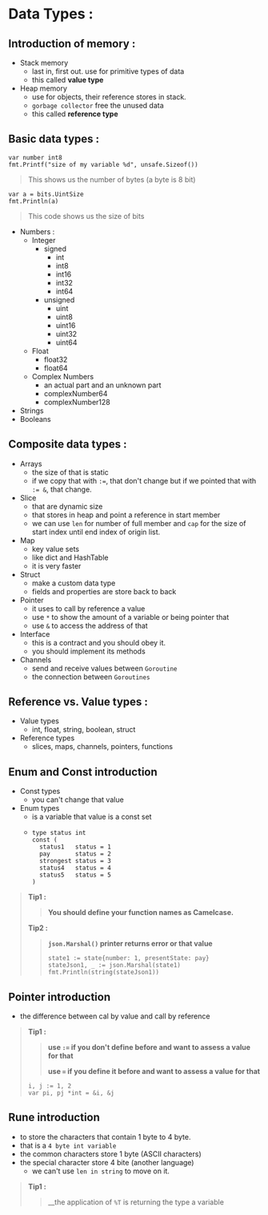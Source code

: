 # Data Types :
## Introduction of memory :
- Stack memory 
  - last in, first out. use for primitive types of data
  - this called __value type__
- Heap memory 
  - use for objects, their reference stores in stack.
  - `gorbage collector` free the unused data
  - this called __reference type__

## Basic data types : 
```
var number int8 
fmt.Printf("size of my variable %d", unsafe.Sizeof())
```
> This shows us the number of bytes (a byte is 8 bit)
```
var a = bits.UintSize
fmt.Println(a)
```
> This code shows us the size of bits

- Numbers : 
  - Integer
    - signed
      - int 
      - int8
      - int16
      - int32
      - int64
    - unsigned
      - uint
      - uint8
      - uint16
      - uint32
      - uint64
  - Float
    - float32
    - float64
  - Complex Numbers
    - an actual part and an unknown part
    - complexNumber64
    - complexNumber128
- Strings 
- Booleans

## Composite data types :
- Arrays 
  - the size of that is static
  - if we copy that with `:=`, that don't change but if we pointed that with `:= &`, that change.
- Slice 
  - that are dynamic size
  - that stores in heap and point a reference in start member
  - we can use `len` for number of full member and `cap` for the size of start index until end index of origin list.
- Map 
  - key value sets
  - like dict and HashTable
  - it is very faster
- Struct
  - make a custom data type 
  - fields and properties are store back to back
- Pointer
  - it uses to call by reference a value
  - use `*` to show the amount of a variable or being pointer that
  - use `&` to access the address of that
- Interface
  - this is a contract and you should obey it.
  - you should implement its methods
- Channels
  - send and receive values between `Goroutine` 
  - the connection between `Goroutines`

## Reference vs. Value types :
- Value types
  - int, float, string, boolean, struct
- Reference types
  - slices, maps, channels, pointers, functions

## Enum and Const introduction
- Const types
  - you can't change that value
- Enum types
  - is a variable that value is a const set
  - ```
    type status int
    const (
      status1   status = 1
      pay       status = 2
      strongest status = 3
      status4   status = 4
      status5   status = 5
    )
    ```
> __Tip1 :__
>> __You should define your function names as Camelcase.__
> 
> __Tip2 :__
>> __`json.Marshal()` printer returns error or that value__
>>
>> ```
>> state1 := state{number: 1, presentState: pay}
>> stateJson1, _ := json.Marshal(state1)
>> fmt.Println(string(stateJson1))
>> ```

## Pointer introduction
- the difference between cal by value and call by reference
> __Tip1 :__
>> __use `:=` if you don't define before and want to assess a value for that__
>>
>> __use `=` if you define it before and want to assess a value for that__
> ```
> i, j := 1, 2
> var pi, pj *int = &i, &j
> ```

## Rune introduction
- to store the characters that contain 1 byte to 4 byte.
- that is a `4 byte int variable`
- the common characters store 1 byte (ASCII characters)
- the special character store 4 bite (another language)
  - we can't use `len in string` to move on it.
> __Tip1 :__
>> __the application of `%T` is returning the type a variable
